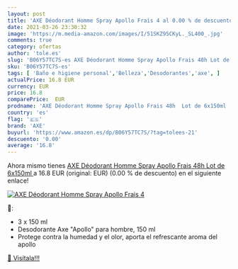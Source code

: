 ```yaml
---
layout: post
title: 'AXE Déodorant Homme Spray Apollo Frais 4 al 0.00 % de descuento'
date: 2021-03-26 23:30:32
image: 'https://m.media-amazon.com/images/I/51SKZ95CKyL._SL400_.jpg'
comments: true
category: ofertas
author: 'tole.es'
slug: 'B06Y57TC7S-es AXE Déodorant Homme Spray Apollo Frais 48h Lot de 6x150ml'
sku: 'B06Y57TC7S-es'
tags: [ 'Baño e higiene personal','Belleza','Desodorantes','axe', ]
actualPrice: 16.8 EUR
currency: EUR
price: 16.8
comparePrice:  EUR
prodname: 'AXE Déodorant Homme Spray Apollo Frais 48h  Lot de 6x150ml '
country: 'es'
flag: '🇪🇸'
brand: 'AXE'
buyurl: 'https://www.amazon.es/dp/B06Y57TC7S/?tag=tolees-21'
descuento: '0.00'
average: '16.8'
---
```


Ahora mismo tienes [AXE Déodorant Homme Spray Apollo Frais 48h  Lot de 6x150ml ](https://www.amazon.es/dp/B06Y57TC7S/?tag=tolees-21) a 16.8 EUR (original:  EUR) (0.00 %  de descuento) en el siguiente enlace!

[![AXE Déodorant Homme Spray Apollo Frais 4](https://m.media-amazon.com/images/I/51SKZ95CKyL._SL400_.jpg)](https://www.amazon.es/dp/B06Y57TC7S/?tag=tolees-21)

🔎:

- 3 x 150 ml
- Desodorante Axe "Apollo" para hombre, 150 ml
- Protege contra la humedad y el olor, aporta el refrescante aroma del apollo

[🛒 Visítala!!!](https://www.amazon.es/dp/B06Y57TC7S/?tag=tolees-21)

